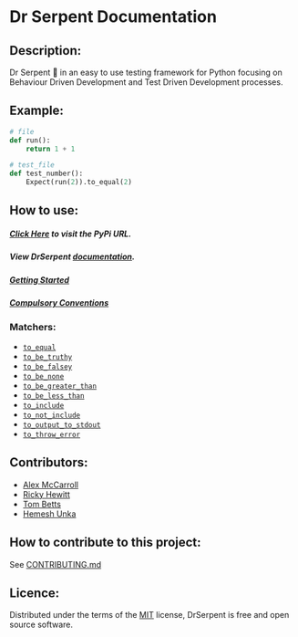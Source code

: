 # Dr Serpent Documentation

## Description:
Dr Serpent 🐍 in an easy to use testing framework for Python focusing on Behaviour Driven Development and Test Driven Development processes.

## Example:

```python
# file
def run():
    return 1 + 1

# test_file
def test_number():
    Expect(run(2)).to_equal(2)
```

## How to use:

##### [Click Here](https://pypi.org/project/drserpent/) to visit the PyPi URL.

##### View DrSerpent [documentation](https://github.com/DrSerpent/DrSerpent-Core/blob/master/DOCUMENTATION.md).

##### [Getting Started](https://github.com/DrSerpent/DrSerpent-Core/blob/master/DOCUMENTATION.md#getting-started)

##### [Compulsory Conventions](https://github.com/DrSerpent/DrSerpent-Core/blob/master/DOCUMENTATION.md#conventions)

### Matchers:

- [`to_equal`](https://github.com/DrSerpent/DrSerpent-Core/blob/master/DOCUMENTATION.md#to_equal)
- [`to_be_truthy`](https://github.com/DrSerpent/DrSerpent-Core/blob/master/DOCUMENTATION.md#to_be_truthy)
- [`to_be_falsey`](https://github.com/DrSerpent/DrSerpent-Core/blob/master/DOCUMENTATION.md#to_be_falsey)
- [`to_be_none`](https://github.com/DrSerpent/DrSerpent-Core/blob/master/DOCUMENTATION.md#to_be_none)
- [`to_be_greater_than`](https://github.com/DrSerpent/DrSerpent-Core/blob/master/DOCUMENTATION.md#to_be_greater_than)
- [`to_be_less_than`](https://github.com/DrSerpent/DrSerpent-Core/blob/master/DOCUMENTATION.md#to_be_less_than)
- [`to_include`](https://github.com/DrSerpent/DrSerpent-Core/blob/master/DOCUMENTATION.md#to_include)
- [`to_not_include`](https://github.com/DrSerpent/DrSerpent-Core/blob/master/DOCUMENTATION.md#to_not_include)
- [`to_output_to_stdout`](https://github.com/DrSerpent/DrSerpent-Core/blob/master/DOCUMENTATION.md#to_output_to_stdout)
- [`to_throw_error`](https://github.com/DrSerpent/DrSerpent-Core/blob/master/DOCUMENTATION.md#to_throw_error)

## Contributors:
* [Alex McCarroll](https://github.com/AlexMcCarroll)
* [Ricky Hewitt](https://github.com/rewitt94)
* [Tom Betts](https://github.com/T-Betts)
* [Hemesh Unka](https://github.com/Hemesh-Unka)

## How to contribute to this project:

See [CONTRIBUTING.md](https://github.com/DrSerpent/DrSerpent-Core/blob/master/CONTRIBUTING.md)

## Licence:

Distributed under the terms of the [MIT](https://github.com/DrSerpent/DrSerpent-Core/blob/master/LICENSE.txt) license, DrSerpent is free and open source software.
